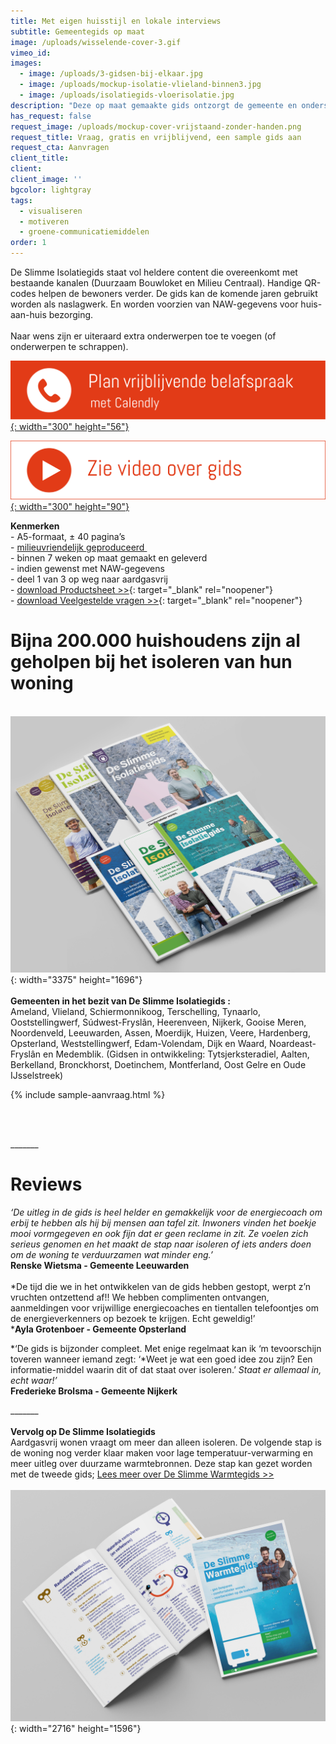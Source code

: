 ```yaml
---
title: Met eigen huisstijl en lokale interviews
subtitle: Gemeentegids op maat
image: /uploads/wisselende-cover-3.gif
vimeo_id:
images:
  - image: /uploads/3-gidsen-bij-elkaar.jpg
  - image: /uploads/mockup-isolatie-vlieland-binnen3.jpg
  - image: /uploads/isolatiegids-vloerisolatie.jpg
description: "Deze op maat gemaakte gids ontzorgt de gemeente en ondersteunt energiecoaches. De gids bevat de eigen huisstijl en lokale interviews en biedt\_concrete en laagdrempelige hulp bij isoleren. "
has_request: false
request_image: /uploads/mockup-cover-vrijstaand-zonder-handen.png
request_title: Vraag, gratis en vrijblijvend, een sample gids aan
request_cta: Aanvragen
client_title:
client:
client_image: ''
bgcolor: lightgray
tags:
  - visualiseren
  - motiveren
  - groene-communicatiemiddelen
order: 1
---
```

De Slimme Isolatiegids staat vol&nbsp;heldere content die overeenkomt met bestaande kanalen (Duurzaam Bouwloket en Milieu Centraal). Handige QR-codes helpen de bewoners verder. De gids kan de komende jaren gebruikt worden als naslagwerk. En worden voorzien van NAW-gegevens voor huis-aan-huis bezorging.<br><br>Naar wens zijn er uiteraard extra onderwerpen toe te voegen (of onderwerpen te schrappen).

[​​​​​​![](/uploads/knoppen-32-3.svg){: width="300" height="56"}](https://calendly.com/frisseplannen/kennismaking-en-vragen)

[![](/uploads/zie-video-over-gids.png){: width="300" height="90"}](https://vimeo.com/845903129?share=copy)

**Kenmerken**<br>\- A5-formaat, ± 40 pagina’s<br>\- [milieuvriendelijk geproduceerd&nbsp;](https://frisseplannen.nl/blogs/certificeringen/)<br>\- binnen 7 weken op maat gemaakt en geleverd<br>\- indien gewenst met NAW-gegevens<br>\- deel 1 van 3 op weg naar aardgasvrij<br>\- [download Productsheet &gt;&gt;](https://bit.ly/productsheetDSI){: target="_blank" rel="noopener"}<br>\- [download Veelgestelde vragen &gt;&gt;](https://www.frisseplannen.nl/FrisseVragenenAntwoorden.pdf){: target="_blank" rel="noopener"}<br>

# Bijna 200.000 huishoudens zijn al geholpen bij het isoleren van hun woning

<br>![](/uploads/6-magazine-bij-elkaar-zonder-tekst.jpg){: width="3375" height="1696"}<br><br>**Gemeenten in het bezit van De Slimme Isolatiegids :**<br>Ameland, Vlieland, Schiermonnikoog, Terschelling, Tynaarlo, Ooststellingwerf, Súdwest-Fryslân, Heerenveen, Nijkerk, Gooise Meren, Noordenveld, Leeuwarden, Assen, Moerdijk, Huizen, Veere, Hardenberg, Opsterland, Weststellingwerf, Edam-Volendam, Dijk en Waard, Noardeast-Fryslân en Medemblik. (Gidsen in ontwikkeling: Tytsjerksteradiel, Aalten, Berkelland, Bronckhorst, Doetinchem, Montferland, Oost Gelre en Oude IJsselstreek)<br>

{% include sample-aanvraag.html %}

&nbsp;

<br>\_\_\_\_\_\_\_

# Reviews

*‘De uitleg in de gids is heel helder en gemakkelijk voor de energiecoach om erbij te hebben als hij bij mensen aan tafel zit. Inwoners vinden het boekje mooi vormgegeven en ook fijn dat er geen reclame in zit. Ze voelen zich serieus genomen en het maakt de stap naar isoleren of iets anders doen om de woning te verduurzamen wat minder eng.’*<br>**Renske Wietsma - Gemeente Leeuwarden**<br><br>*De tijd die we in het ontwikkelen van de gids hebben gestopt, werpt z’n vruchten ontzettend af!! We hebben complimenten ontvangen, aanmeldingen voor vrijwillige energiecoaches en tientallen telefoontjes om de energieverkenners op bezoek te krijgen. Echt geweldig!’<br>***Ayla Grotenboer - Gemeente Opsterland**

*‘De gids is bijzonder compleet. Met enige regelmaat kan ik ‘m tevoorschijn toveren wanneer iemand zegt: ‘*Weet je wat een goed idee zou zijn? Een informatie-middel waarin dit of dat staat over isoleren.’ *Staat er allemaal in, echt waar!’*<br>**Frederieke Brolsma - Gemeente Nijkerk**

\_\_\_\_\_\_\_<br><br>**Vervolg op De Slimme Isolatiegids**<br>Aardgasvrij wonen vraagt om meer dan alleen isoleren. De volgende stap is de woning nog verder klaar maken voor lage temperatuur-verwarming en meer uitleg over duurzame warmtebronnen. Deze stap kan gezet worden met de tweede gids; [Lees meer over De Slimme Warmtegids &gt;&gt;](/portfolio/de-slimme-warmtegids/)<br><br>![](/uploads/cover-en-binnenpagina-2.jpg){: width="2716" height="1596"}<br>